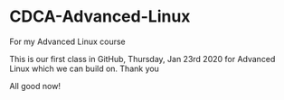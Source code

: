 # CDCA-Advanced-Linux
For my Advanced Linux course

This is our first class in GitHub, Thursday, Jan 23rd 2020 for Advanced Linux which we can build on.
Thank you

All good now!
